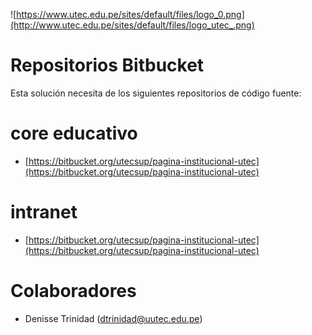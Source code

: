 ![https://www.utec.edu.pe/sites/default/files/logo_0.png](http://www.utec.edu.pe/sites/default/files/logo_utec_.png)

# Repositorios Bitbucket

Esta solución necesita de los siguientes repositorios de código fuente:

# core educativo

* [https://bitbucket.org/utecsup/pagina-institucional-utec](https://bitbucket.org/utecsup/pagina-institucional-utec)


# intranet

* [https://bitbucket.org/utecsup/pagina-institucional-utec](https://bitbucket.org/utecsup/pagina-institucional-utec)




# Colaboradores

*  Denisse Trinidad  (dtrinidad@uutec.edu.pe)
